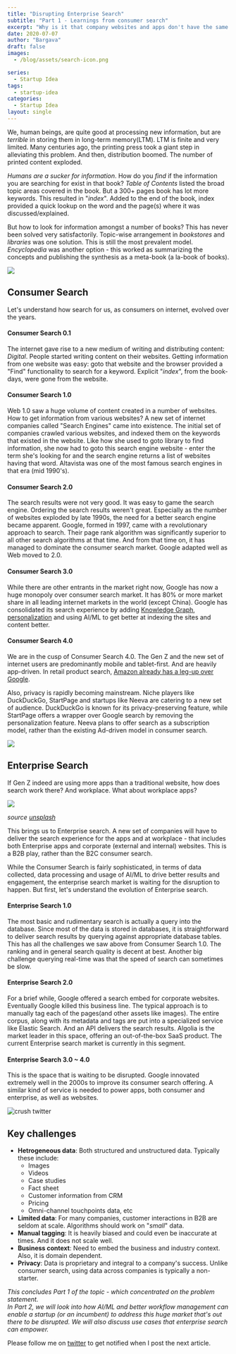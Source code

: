 ```yaml
---
title: "Disrupting Enterprise Search"
subtitle: "Part 1 - Learnings from consumer search"
excerpt: "Why is it that company websites and apps don't have the same search experience as Google? What can we learn from the evolution of search to influence better search experience in Enterprises."
date: 2020-07-07
author: "Bargava"
draft: false
images:
  - /blog/assets/search-icon.png

series:
  - Startup Idea
tags:
  - startup-idea
categories:
  - Startup Idea
layout: single
---
```


We, human beings, are quite good at processing new information, but are _terrible_ in storing them in long-term memory(LTM). LTM is finite and very limited. Many centuries ago, the printing press took a giant step in alleviating this problem. And then, distribution boomed. The number of printed content exploded.

_Humans are a sucker for information_. How do you _find_ if the information you are searching for exist in that book? _Table of Contents_ listed the broad topic areas covered in the book. But a 300+ pages book has lot more keywords. This resulted in "_index_". Added to the end of the book, index provided a quick lookup on the word and the page(s) where it was discussed/explained.

But how to look for information amongst a number of books? This has never been solved very satisfactorily. Topic-wise arrangement in _bookstores_ and _libraries_ was one solution. This is still the most prevalent model. _Encyclopedia_ was another option - this worked as summarizing the concepts and publishing the synthesis as a meta-book (a la-book of books).

![](/blog/assets/books1.png)

## **Consumer Search**

Let's understand how search for us, as consumers on internet, evolved over the years.

#### **Consumer Search 0.1**

The internet gave rise to a new medium of writing and distributing content: _Digital_. People started writing content on their websites. Getting information from one website was easy: goto that website and the browser provided a "Find" functionality to search for a keyword. Explicit "_index_", from the book-days, were gone from the website.

#### **Consumer Search 1.0**

Web 1.0 saw a huge volume of content created in a number of websites. How to get information from various websites? A new set of internet companies called "Search Engines" came into existence. The initial set of companies crawled various websites, and indexed them on the keywords that existed in the website. Like how she used to goto library to find information, she now had to goto this search engine website - enter the term she's looking for and the search engine returns a list of websites having that word. Altavista was one of the most famous search engines in that era (mid 1990's).

#### **Consumer Search 2.0**

The search results were not very good. It was easy to game the search engine. Ordering the search results weren't great. Especially as the number of websites exploded by late 1990s, the need for a better search engine became apparent. Google, formed in 1997, came with a revolutionary approach to search. Their page rank algorithm was significantly superior to all other search algorithms at that time. And from that time on, it has managed to dominate the consumer search market. Google adapted well as Web moved to 2.0.

#### **Consumer Search 3.0**

While there are other entrants in the market right now, Google has now a huge monopoly over consumer search market. It has 80% or more market share in all leading internet markets in the world (except China). Google has consolidated its search experience by adding [Knowledge Graph](https://www.blog.google/products/search/about-knowledge-graph-and-knowledge-panels/), [personalization](https://en.wikipedia.org/wiki/Google_Personalized_Search) and using AI/ML to get better at indexing the sites and content better.

#### **Consumer Search 4.0**

We are in the cusp of Consumer Search 4.0. The Gen Z and the new set of internet users are predominantly mobile and tablet-first. And are heavily app-driven. In retail product search, [Amazon already has a leg-up over Google](https://www.retaildive.com/news/amazon-now-dominates-google-in-product-search/531822/).

Also, privacy is rapidly becoming mainstream. Niche players like DuckDuckGo, StartPage and startups like Neeva are catering to a new set of audience. DuckDuckGo is known for its privacy-preserving feature, while StartPage offers a wrapper over Google search by removing the personalization feature. Neeva plans to offer search as a subscription model, rather than the existing Ad-driven model in consumer search.

![](/blog/assets/consumer-search.png)

## **Enterprise Search**

If Gen Z indeed are using more apps than a traditional website, how does search work there? And workplace. What about workplace apps?

![](/blog/assets/biz-search.jpg)

_source [unsplash](https://unsplash.com/photos/SqsbTuo5jP0)_

This brings us to Enterprise search. A new set of companies will have to deliver the search experience for the apps and at workplace - that includes both Enterprise apps and corporate (external and internal) websites. This is a B2B play, rather than the B2C consumer search.

While the Consumer Search is fairly sophisticated, in terms of data collected, data processing and usage of AI/ML to drive better results and engagement, the enterprise search market is waiting for the disruption to happen. But first, let's understand the evolution of Enterprise search.

#### **Enterprise Search 1.0**

The most basic and rudimentary search is actually a query into the database. Since most of the data is stored in databases, it is straightforward to deliver search results by querying against appropriate database tables. This has all the challenges we saw above from Consumer Search 1.0. The ranking and in general search quality is decent at best. Another big challenge querying real-time was that the speed of search can sometimes be slow.

#### **Enterprise Search 2.0**

For a brief while, Google offered a search embed for corporate websites. Eventually Google killed this business line. The typical approach is to manually tag each of the pages(and other assets like images). The entire corpus, along with its metadata and tags are put into a specialized service like Elastic Search. And an API delivers the search results. Algolia is the market leader in this space, offering an out-of-the-box SaaS product. The current Enterprise search market is currently in this segment.

#### **Enterprise Search 3.0 ~ 4.0**

This is the space that is waiting to be disrupted. Google innovated extremely well in the 2000s to improve its consumer search offering. A similar kind of service is needed to power apps, both consumer and enterprise, as well as websites.

![crush twitter](/blog/assets/enterprise-search.png)

## **Key challenges**

- **Hetrogeneous data**: Both structured and unstructured data. Typically these include:
  - Images
  - Videos
  - Case studies
  - Fact sheet
  - Customer information from CRM
  - Pricing
  - Omni-channel touchpoints data, etc
- **Limited data**: For many companies, customer interactions in B2B are seldom at scale. Algorithms should work on "_small_" data.
- **Manual tagging**: It is heavily biased and could even be inaccurate at times. And it does not scale well.
- **Business context**: Need to embed the business and industry context. Also, it is domain dependent.
- **Privacy**: Data is proprietary and integral to a company's success. Unlike consumer search, using data across companies is typically a non-starter.

_This concludes Part 1 of the topic - which concentrated on the problem statement. <br> In Part 2, we will look into how AI/ML and better workflow management can enable a startup (or an incumbent) to address this huge market that's out there to be disrupted. We will also discuss use cases that enterprise search can empower._

Please follow me on [twitter](https://twitter.com/bargava) to get notified when I post the next article.
